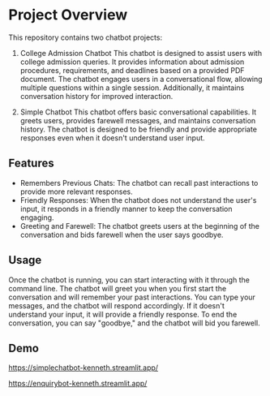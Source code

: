 # Project Overview

This repository contains two chatbot projects:

1. College Admission Chatbot
This chatbot is designed to assist users with college admission queries. It provides information about admission procedures, requirements, and deadlines based on a provided PDF document. The chatbot engages users in a conversational flow, allowing multiple questions within a single session. Additionally, it maintains conversation history for improved interaction.

2. Simple Chatbot
This chatbot offers basic conversational capabilities. It greets users, provides farewell messages, and maintains conversation history. The chatbot is designed to be friendly and provide appropriate responses even when it doesn't understand user input.

## Features

 - Remembers Previous Chats: The chatbot can recall past interactions to provide more relevant responses.
 - Friendly Responses: When the chatbot does not understand the user's input, it responds in a friendly manner to keep the conversation engaging.
 - Greeting and Farewell: The chatbot greets users at the beginning of the conversation and bids farewell when the user says goodbye.

## Usage

Once the chatbot is running, you can start interacting with it through the command line. The chatbot will greet you when you first start the conversation and will remember your past interactions. You can type your messages, and the chatbot will respond accordingly. If it doesn't understand your input, it will provide a friendly response. To end the conversation, you can say "goodbye," and the chatbot will bid you farewell.

## Demo

https://simplechatbot-kenneth.streamlit.app/

https://enquirybot-kenneth.streamlit.app/
